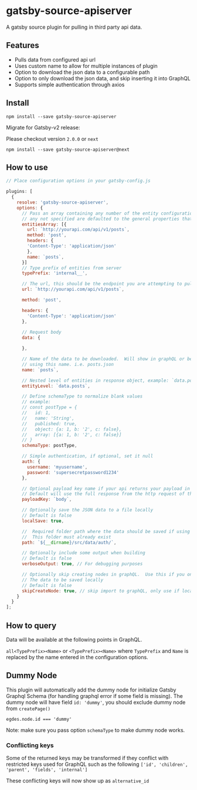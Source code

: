 # gatsby-source-apiserver

A gatsby source plugin for pulling in third party api data.

## Features

* Pulls data from configured api url
* Uses custom name to allow for multiple instances of plugin
* Option to download the json data to a configurable path
* Option to only download the json data, and skip inserting it into GraphQL
* Supports simple authentication through axios

## Install

```
npm install --save gatsby-source-apiserver
```

Migrate for Gatsby-v2 release:

Please checkout version `2.0.0` or `next`

```
npm install --save gatsby-source-apiserver@next
```

## How to use

```javascript
// Place configuration options in your gatsby-config.js

plugins: [
  {
    resolve: 'gatsby-source-apiserver',
    options: {
      // Pass an array containing any number of the entity configuration properties (except verbose),
      // any not specified are defaulted to the general properties that are specified 
      entitiesArray: [{
        url: `http://yourapi.com/api/v1/posts`,
        method: 'post',
        headers: {
        'Content-Type': 'application/json'
        },
        name: `posts`,
      }]
      // Type prefix of entities from server
      typePrefix: 'internal__',

      // The url, this should be the endpoint you are attempting to pull data from
      url: `http://yourapi.com/api/v1/posts`,

      method: 'post',

      headers: {
        'Content-Type': 'application/json'
      },
  
      // Request body
      data: {

      },

      // Name of the data to be downloaded.  Will show in graphQL or be saved to a file
      // using this name. i.e. posts.json
      name: `posts`,

      // Nested level of entities in response object, example: `data.posts`
      entityLevel: `data.posts`,

      // Define schemaType to normalize blank values
      // example:
      // const postType = {
      //   id: 1,
      //   name: 'String',
      //   published: true,
      //   object: {a: 1, b: '2', c: false},
      //   array: [{a: 1, b: '2', c: false}]
      // }
      schemaType: postType,

      // Simple authentication, if optional, set it null
      auth: {
        username: 'myusername',
        password: 'supersecretpassword1234'
      },

      // Optional payload key name if your api returns your payload in a different key
      // Default will use the full response from the http request of the url
      payloadKey: `body`,

      // Optionally save the JSON data to a file locally
      // Default is false
      localSave: true,

      //  Required folder path where the data should be saved if using localSave option
      //  This folder must already exist
      path: `${__dirname}/src/data/auth/`,

      // Optionally include some output when building
      // Default is false
      verboseOutput: true, // For debugging purposes

      // Optionally skip creating nodes in graphQL.  Use this if you only want
      // The data to be saved locally
      // Default is false
      skipCreateNode: true, // skip import to graphQL, only use if localSave is all you want
    }
  }
];

```

## How to query

Data will be available at the following points in GraphQL.

`all<TypePrefix><Name>` or `<TypePrefix><Name>` where `TypePrefix` and `Name` is replaced by the name entered in the
configuration options.

## Dummy Node

This plugin will automatically add the dummy node for initialize Gatsby Graphql Schema (for handling graphql error if some field is missing). The dummy node will have field `id: 'dummy'`, you should exclude dummy node from `createPage()`

```
egdes.node.id === 'dummy'
```

Note: make sure you pass option `schemaType` to make dummy node works.

### Conflicting keys

Some of the returned keys may be transformed if they conflict with restricted keys used for
GraphQL such as the following `['id', 'children', 'parent', 'fields', 'internal']`

These conflicting keys will now show up as `alternative_id`
